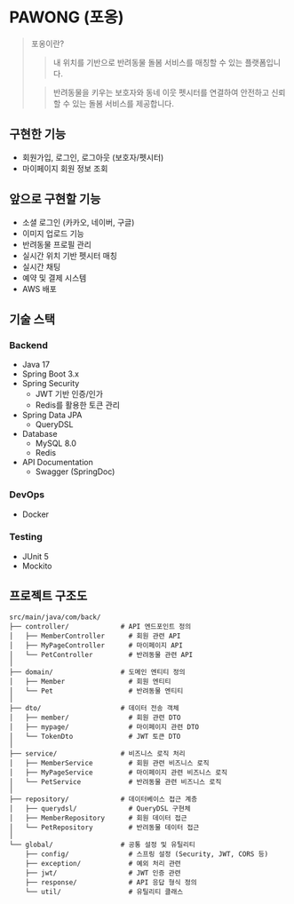 # PAWONG (포옹)
> 포옹이란?
>> 내 위치를 기반으로 반려동물 돌봄 서비스를 매칭할 수 있는 플랫폼입니다. 
>
>> 반려동물을 키우는 보호자와 동네 이웃 펫시터를 연결하여 안전하고 신뢰할 수 있는 돌봄 서비스를 제공합니다.

## 구현한 기능
* 회원가입, 로그인, 로그아웃 (보호자/펫시터)
* 마이페이지 회원 정보 조회

## 앞으로 구현할 기능
* 소셜 로그인 (카카오, 네이버, 구글)
* 이미지 업로드 기능
* 반려동물 프로필 관리
* 실시간 위치 기반 펫시터 매칭
* 실시간 채팅
* 예약 및 결제 시스템
* AWS 배포

## 기술 스택
### Backend
* Java 17
* Spring Boot 3.x
* Spring Security
    * JWT 기반 인증/인가
    * Redis를 활용한 토큰 관리
* Spring Data JPA
    * QueryDSL
* Database
    * MySQL 8.0
    * Redis
* API Documentation
    * Swagger (SpringDoc)

### DevOps
* Docker

### Testing
* JUnit 5
* Mockito

## 프로젝트 구조도
```
src/main/java/com/back/
├── controller/             # API 엔드포인트 정의
│   ├── MemberController      # 회원 관련 API
│   ├── MyPageController      # 마이페이지 API
│   └── PetController         # 반려동물 관련 API
│
├── domain/                 # 도메인 엔티티 정의
│   ├── Member                # 회원 엔티티
│   └── Pet                   # 반려동물 엔티티
│
├── dto/                    # 데이터 전송 객체
│   ├── member/               # 회원 관련 DTO
│   ├── mypage/               # 마이페이지 관련 DTO
│   └── TokenDto              # JWT 토큰 DTO
│
├── service/                # 비즈니스 로직 처리
│   ├── MemberService         # 회원 관련 비즈니스 로직
│   ├── MyPageService         # 마이페이지 관련 비즈니스 로직
│   └── PetService            # 반려동물 관련 비즈니스 로직
│
├── repository/             # 데이터베이스 접근 계층
│   ├── querydsl/             # QueryDSL 구현체
│   ├── MemberRepository      # 회원 데이터 접근
│   └── PetRepository         # 반려동물 데이터 접근
│
└── global/                 # 공통 설정 및 유틸리티
    ├── config/               # 스프링 설정 (Security, JWT, CORS 등)
    ├── exception/            # 예외 처리 관련
    ├── jwt/                  # JWT 인증 관련
    ├── response/             # API 응답 형식 정의
    └── util/                 # 유틸리티 클래스
```